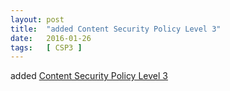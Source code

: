 ```yaml
---
layout: post
title:  "added Content Security Policy Level 3"
date:   2016-01-26
tags:   [ CSP3 ]
---
```


added [Content Security Policy Level 3](/spec/CSP3)

